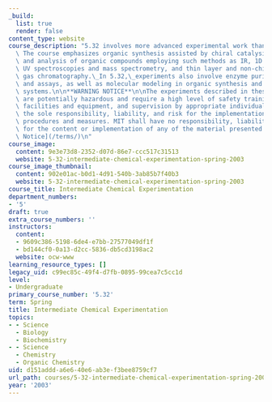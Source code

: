 ```yaml
---
_build:
  list: true
  render: false
content_type: website
course_description: "5.32 involves more advanced experimental work than 5.310 or 5.311.\
  \ The course emphasizes organic synthesis assisted by chiral catalysis, purification,\
  \ and analysis of organic compounds employing such methods as IR, 1D and 2D NMR,\
  \ UV spectroscopies and mass spectrometry, and thin layer and non-chiral and chiral\
  \ gas chromatography.\_In 5.32,\_experiments also involve enzyme purification, characterization\
  \ and assays, as well as molecular modeling in organic synthesis and in biochemical\
  \ systems.\n\n**WARNING NOTICE**\n\nThe experiments described in these materials\
  \ are potentially hazardous and require a high level of safety training, special\
  \ facilities and equipment, and supervision by appropriate individuals. You bear\
  \ the sole responsibility, liability, and risk for the implementation of such safety\
  \ procedures and measures. MIT shall have no responsibility, liability, or risk\
  \ for the content or implementation of any of the material presented.  \n  \n[Legal\
  \ Notice](/terms/)\n"
course_image:
  content: 9e3e73d8-2352-d07d-86e7-ccc517c31513
  website: 5-32-intermediate-chemical-experimentation-spring-2003
course_image_thumbnail:
  content: 902e01ac-b0d1-4d91-540b-3ab85b7f40b3
  website: 5-32-intermediate-chemical-experimentation-spring-2003
course_title: Intermediate Chemical Experimentation
department_numbers:
- '5'
draft: true
extra_course_numbers: ''
instructors:
  content:
  - 9609c386-5198-6de4-e7bb-27577049df1f
  - bd144cf0-0a13-d2cc-5836-db5cd3198ac2
  website: ocw-www
learning_resource_types: []
legacy_uid: c99ec85c-49f4-d7fb-0895-99cea7c5cc1d
level:
- Undergraduate
primary_course_number: '5.32'
term: Spring
title: Intermediate Chemical Experimentation
topics:
- - Science
  - Biology
  - Biochemistry
- - Science
  - Chemistry
  - Organic Chemistry
uid: d151addd-a6e6-40e6-ab3e-f3bee8759cf7
url_path: courses/5-32-intermediate-chemical-experimentation-spring-2003
year: '2003'
---
```

